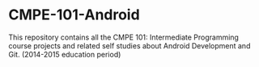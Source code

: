 # CMPE-101-Android
This repository contains all the CMPE 101: Intermediate Programming course projects and related self studies about Android Development and Git. (2014-2015 education period)
